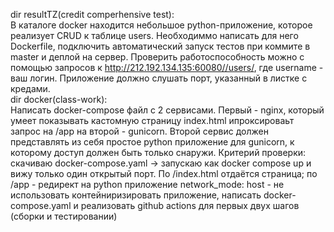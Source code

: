 dir resultTZ(credit comperhensive test):  
В каталоге docker находится небольшое python-приложение, которое реализует CRUD к таблице users. Необходиммо написать для него Dockerfile, подключить автоматический запуск тестов при коммите в master и деплой на сервер. Проверить работоспособность можно с помощью запросов к http://212.192.134.135:60080//users/, где username - ваш логин. Приложение должно слушать порт, указанный в листке с кредами.  
dir docker(class-work):  
Написать docker-compose файл с 2 сервисами. Первый - nginx, который умеет показывать кастомную страницу index.html ипроксироваьт запрос на /app на второй - gunicorn. Второй сервис должен представлять из себя простое python приложение для gunicorn, к которому доступ должен быть только снаружи.
Критерий проверки: скачиваю docker-compose.yaml -> запускаю как docker compose up и вижу только один открытый порт. По /index.html отдаётся страница; по /app - редирект на python приложение
network_mode: host - не использовать
контейниризировать приложение, написать docker-compose.yaml и реализовать github actions для первых двух шагов (сборки и тестировании)